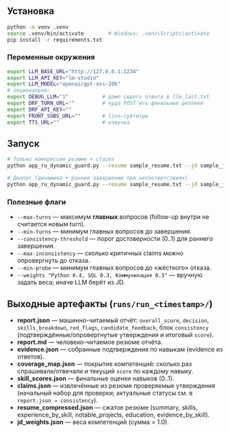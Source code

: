 ## Установка

```bash
python -m venv .venv
source .venv/bin/activate        # Windows: .venv\Scripts\activate
pip install -r requirements.txt
```

### Переменные окружения
```bash
export LLM_BASE_URL="http://127.0.0.1:1234"
export LLM_API_KEY="lm-studio"
export LLM_MODEL="openai/gpt-oss-20b"
# опционально:
export DEBUG_LLM="1"           # дамп сырого ответа в llm_last.txt
export DRF_TURN_URL=""         # куда POST'ить финальные реплики
export DRF_API_KEY=""
export FRONT_SUBS_URL=""       # live-субтитры
export TTS_URL=""              # озвучка
```

## Запуск
```bash
# Только компрессия резюме + claims
python app_ru_dynamic_guard.py --resume sample_resume.txt --jd sample_jd.txt --compress-only

# Диалог (динамика + раннее завершение при несоответствиях)
python app_ru_dynamic_guard.py --resume sample_resume.txt --jd sample_jd.txt --max-turns 6 --min-turns 2
```

### Полезные флаги
- `--max-turns` — максимум **главных** вопросов (follow-up внутри не считается новым turn).
- `--min-turns` — минимум главных вопросов до завершения.
- `--consistency-threshold` — порог достоверности (0..1) для раннего завершения.
- `--max-inconsistency` — сколько критичных claims можно опровергнуть до отказа.
- `--min-probe` — минимум главных вопросов до «жёсткого» отказа.
- `--weights "Python 0.4, SQL 0.3, Коммуникация 0.3"` — вручную задать веса; иначе LLM берёт из JD.

## Выходные артефакты (`runs/run_<timestamp>/`)
- **report.json** — машинно-читаемый отчёт: `overall_score`, `decision`, `skills_breakdown`, `red_flags`, `candidate_feedback`, блок `consistency` (подтверждённые/опровергнутые утверждения и итоговый `score`).
- **report.md** — человеко-читаемое резюме отчёта.
- **evidence.json** — собранные подтверждения по навыкам (evidence из ответов).
- **coverage_map.json** — покрытие компетенций: сколько раз спрашивали/отвечали и текущий `score` по каждому навыку.
- **skill_scores.json** — финальные оценки навыков (0..1).
- **claims.json** — извлечённые из резюме проверяемые утверждения (начальный набор для проверки; актуальные статусы см. в `report.json → consistency`).
- **resume_compressed.json** — сжатое резюме (summary, skills, experience_by_skill, notable_projects, education, evidence_by_skill).
- **jd_weights.json** — веса компетенций (сумма = 1.0).
